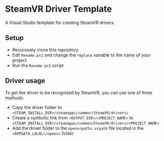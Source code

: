 # SteamVR Driver Template
A Visual Studio template for creating SteamVR drivers.

## Setup
- Recursively clone this repository
- Edit `Rename.ps1` and change the `replace` variable to the name of your project
- Run the `Rename.ps1` script

## Driver usage
To get the driver to be recognized by SteamVR, you can use one of three methods:
- Copy the driver folder to `<STEAM_INSTALL_DIR>/steamapps/common/SteamVR/drivers/`
- Create a symbolic link from `<OUTPUT_DIR>/<PROJECT_NAME>` to `<STEAM_INSTALL_DIR>/steamapps/common/SteamVR/drivers/<PROJECT_NAME>`
- Add the driver folder to the `openvrpaths.vrpath` file located in the `<APPDATA_LOCAL>/openvr` folder
